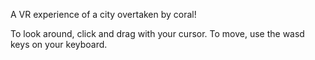 A VR experience of a city overtaken by coral!

To look around, click and drag with your cursor. 
To move, use the wasd keys on your keyboard.

